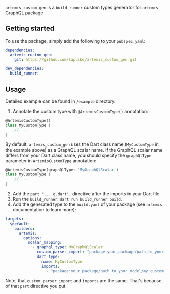 `artemis_custom_gen` is a `build_runner` custom types generator for `artemis` GraphQL package.




## Getting started

To use the package, simply add the following to your `pubspec.yaml`:

```yaml
dependencies:
  artemis_custom_gen:
    git: https://github.com/lapuske/artemis_custom_gen.git

dev_dependencies:
  build_runner:
```




## Usage

Detailed example can be found in `/example` directory.

1. Annotate the custom type with `@ArtemisCustomType()` annotation:

```dart
@ArtemisCustomType()
class MyCustomType {
    // ...
}
```

By default, `artemis_custom_gen` uses the Dart class name (`MyCustomType` in the example above) as a GraphQL scalar name. If the GraphQL scalar name differs from your Dart class name, you should specify the `graphQlType` parameter in `ArtemisCustomType` annotation:

```dart
@ArtemisCustomType(graphQlType: 'MyGraphQlScalar')
class MyCustomType {
    // ...
}
```

2. Add the `part '....g.dart';` directive after the imports in your Dart file.
3. Run the `build_runner`: `dart run build_runner build`.
4. Add the generated type to the `build.yaml` of your package (see `artemis` documentation to learn more):

```yaml
targets:
  $default:
    builders:
      artemis:
        options:
          scalar_mapping:
            - graphql_type: MyGraphQlScalar
              custom_parser_import: "package:your_package/path_to_your_model/my_custom_type.dart"
              dart_type:
                name: MyCustomType
                imports:
                  - "package:your_package/path_to_your_model/my_custom_type.dart"
```

Note, that `custom_parser_import` and `imports` are the same. That's because of that `part` directive you put.
